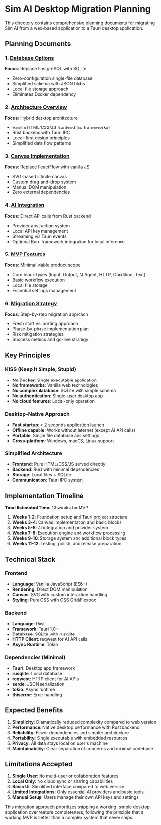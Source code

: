 # Sim AI Desktop Migration Planning

This directory contains comprehensive planning documents for migrating Sim AI from a web-based application to a Tauri desktop application.

## Planning Documents

### 1. [Database Options](claude-db-options.md)
**Focus**: Replace PostgreSQL with SQLite
- Zero-configuration single-file database
- Simplified schema with JSON blobs
- Local file storage approach
- Eliminates Docker dependency

### 2. [Architecture Overview](claude-architecture.md)
**Focus**: Hybrid desktop architecture
- Vanilla HTML/CSS/JS frontend (no frameworks)
- Rust backend with Tauri IPC
- Local-first design principles
- Simplified data flow patterns

### 3. [Canvas Implementation](claude-canvas.md)
**Focus**: Replace ReactFlow with vanilla JS
- SVG-based infinite canvas
- Custom drag-and-drop system
- Manual DOM manipulation
- Zero external dependencies

### 4. [AI Integration](claude-ai-integration.md)
**Focus**: Direct API calls from Rust backend
- Provider abstraction system
- Local API key management
- Streaming via Tauri events
- Optional Burn framework integration for local inference

### 5. [MVP Features](claude-mvp-features.md)
**Focus**: Minimal viable product scope
- Core block types (Input, Output, AI Agent, HTTP, Condition, Text)
- Basic workflow execution
- Local file storage
- Essential settings management

### 6. [Migration Strategy](claude-migration-strategy.md)
**Focus**: Step-by-step migration approach
- Fresh start vs. porting approach
- Phase-by-phase implementation plan
- Risk mitigation strategies
- Success metrics and go-live strategy

## Key Principles

### KISS (Keep It Simple, Stupid)
- **No Docker**: Single executable application
- **No frameworks**: Vanilla web technologies
- **No complex database**: SQLite with simple schema
- **No authentication**: Single-user desktop app
- **No cloud features**: Local-only operation

### Desktop-Native Approach
- **Fast startup**: < 2 seconds application launch
- **Offline capable**: Works without internet (except AI API calls)
- **Portable**: Single file database and settings
- **Cross-platform**: Windows, macOS, Linux support

### Simplified Architecture
- **Frontend**: Pure HTML/CSS/JS served directly
- **Backend**: Rust with minimal dependencies
- **Storage**: Local files + SQLite
- **Communication**: Tauri IPC system

## Implementation Timeline

**Total Estimated Time**: 12 weeks for MVP

1. **Weeks 1-2**: Foundation setup and Tauri project structure
2. **Weeks 3-4**: Canvas implementation and basic blocks
3. **Weeks 5-6**: AI integration and provider system
4. **Weeks 7-8**: Execution engine and workflow processing
5. **Weeks 9-10**: Storage system and additional block types
6. **Weeks 11-12**: Testing, polish, and release preparation

## Technical Stack

### Frontend
- **Language**: Vanilla JavaScript (ES6+)
- **Rendering**: Direct DOM manipulation
- **Canvas**: SVG with custom interaction handling
- **Styling**: Pure CSS with CSS Grid/Flexbox

### Backend
- **Language**: Rust
- **Framework**: Tauri 1.0+
- **Database**: SQLite with rusqlite
- **HTTP Client**: reqwest for AI API calls
- **Async Runtime**: Tokio

### Dependencies (Minimal)
- **Tauri**: Desktop app framework
- **rusqlite**: Local database
- **reqwest**: HTTP client for AI APIs
- **serde**: JSON serialization
- **tokio**: Async runtime
- **thiserror**: Error handling

## Expected Benefits

1. **Simplicity**: Dramatically reduced complexity compared to web version
2. **Performance**: Native desktop performance with Rust backend
3. **Reliability**: Fewer dependencies and simpler architecture
4. **Portability**: Single executable with embedded resources
5. **Privacy**: All data stays local on user's machine
6. **Maintainability**: Clear separation of concerns and minimal codebase

## Limitations Accepted

1. **Single User**: No multi-user or collaboration features
2. **Local Only**: No cloud sync or sharing capabilities
3. **Basic UI**: Simplified interface compared to web version
4. **Limited Integrations**: Only essential AI providers and basic tools
5. **Manual Setup**: Users manage their own API keys and settings

This migration approach prioritizes shipping a working, simple desktop application over feature completeness, following the principle that a working MVP is better than a complex system that never ships.